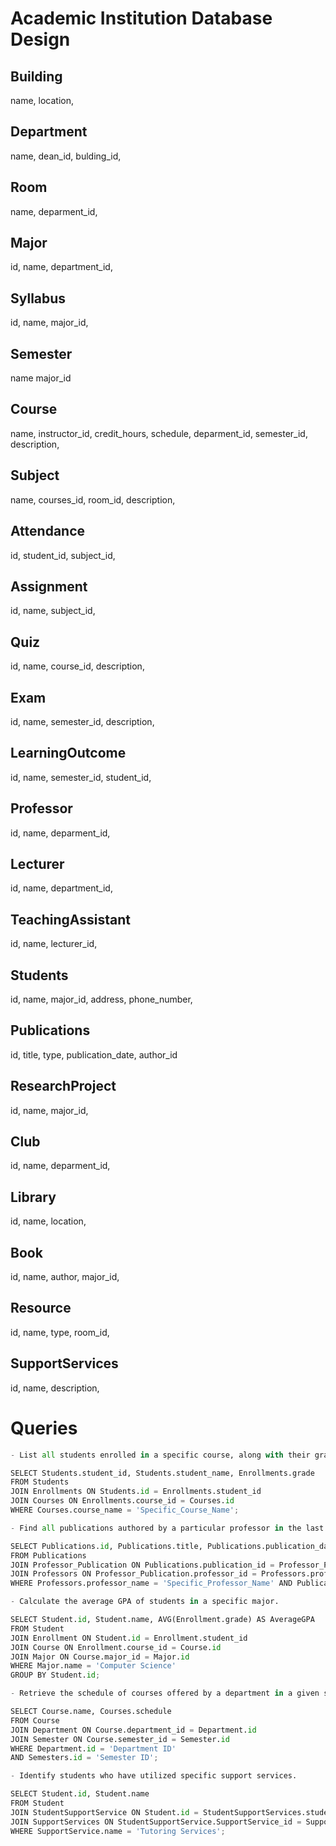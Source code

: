 # Academic Institution Database Design

## Building
name,
location,


## Department
name,
dean_id,
bulding_id,

## Room
name,
deparment_id,

## Major
id,
name,
department_id,


##  Syllabus
id,
name,
major_id,


## Semester
name
major_id


## Course
name, 
instructor_id,
credit_hours,
schedule,
deparment_id,
semester_id,
description,


## Subject
name,
courses_id,
room_id,
description,


## Attendance
id,
student_id,
subject_id,


## Assignment
id,
name,
subject_id,


## Quiz
id,
name,
course_id,
description,


## Exam
id,
name,
semester_id,
description,


## LearningOutcome
id,
name,
semester_id,
student_id,


## Professor
id,
name,
deparment_id,

## Lecturer
id,
name,
department_id,

## TeachingAssistant
id,
name,
lecturer_id,


## Students
id, 
name,
major_id,
address,
phone_number,

## Publications
id,
title,
type,
publication_date,
author_id


## ResearchProject
id,
name,
major_id,


## Club
id,
name,
deparment_id,


## Library
id,
name,
location,


## Book
id,
name,
author,
major_id,


## Resource
id,
name,
type,
room_id,

## SupportServices
id,
name,
description,


# Queries


```python
- List all students enrolled in a specific course, along with their grades.

SELECT Students.student_id, Students.student_name, Enrollments.grade
FROM Students
JOIN Enrollments ON Students.id = Enrollments.student_id
JOIN Courses ON Enrollments.course_id = Courses.id
WHERE Courses.course_name = 'Specific_Course_Name';

```


```python
- Find all publications authored by a particular professor in the last five years.

SELECT Publications.id, Publications.title, Publications.publication_date
FROM Publications
JOIN Professor_Publication ON Publications.publication_id = Professor_Publication.publication_id
JOIN Professors ON Professor_Publication.professor_id = Professors.professor_id
WHERE Professors.professor_name = 'Specific_Professor_Name' AND Publications.publication_date >= DATE_SUB(CURDATE(), INTERVAL 5 YEAR);

```


```python
- Calculate the average GPA of students in a specific major.

SELECT Student.id, Student.name, AVG(Enrollment.grade) AS AverageGPA
FROM Student
JOIN Enrollment ON Student.id = Enrollment.student_id
JOIN Course ON Enrollment.course_id = Course.id
JOIN Major ON Course.major_id = Major.id
WHERE Major.name = 'Computer Science'
GROUP BY Student.id;

```


```python
- Retrieve the schedule of courses offered by a department in a given semester.

SELECT Course.name, Courses.schedule
FROM Course
JOIN Department ON Course.department_id = Department.id
JOIN Semester ON Course.semester_id = Semester.id
WHERE Department.id = 'Department ID'
AND Semesters.id = 'Semester ID';

```


```python
- Identify students who have utilized specific support services.

SELECT Student.id, Student.name
FROM Student
JOIN StudentSupportService ON Student.id = StudentSupportServices.student_id
JOIN SupportServices ON StudentSupportService.SupportService_id = SupportService.id
WHERE SupportService.name = 'Tutoring Services';

```
